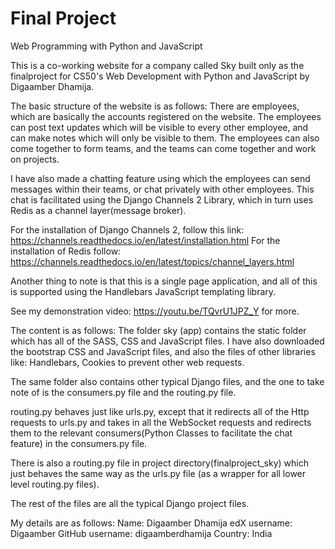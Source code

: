 # Final Project

Web Programming with Python and JavaScript

This is a co-working website for a company called Sky built only as the finalproject for CS50's Web Development with Python and JavaScript by Digaamber
Dhamija.

The basic structure of the website is as follows:
There are employees, which are basically the accounts registered on the website.
The employees can post text updates which will be visible to every other employee, and can make notes which will only be visible to them.
The employees can also come together to form teams, and the teams can come together and work on projects.

I have also made a chatting feature using which the employees can send messages within their teams, or chat privately with other employees.
This chat is facilitated using the Django Channels 2 Library, which in turn uses Redis as a channel layer(message broker).

For the installation of Django Channels 2, follow this link: https://channels.readthedocs.io/en/latest/installation.html
For the installation of Redis follow: https://channels.readthedocs.io/en/latest/topics/channel_layers.html

Another thing to note is that this is a single page application, and all of this is supported using the Handlebars JavaScript templating library.

See my demonstration video: https://youtu.be/TQvrU1JPZ_Y for more.


The content is as follows:
The folder sky (app) contains the static folder which has all of the SASS, CSS and JavaScript files.
I have also downloaded the bootstrap CSS and JavaScript files, and also the files of other libraries like: Handlebars, Cookies to prevent other web requests.

The same folder also contains other typical Django files, and the one to take note of is the consumers.py file and the routing.py file.

routing.py behaves just like urls.py, except that it redirects all of the Http requests to urls.py and takes in all the WebSocket requests and redirects them to the relevant consumers(Python Classes to facilitate the chat feature) in the consumers.py file.

There is also a routing.py file in project directory(finalproject_sky) which just behaves the same way as the urls.py file (as a wrapper for all lower level routing.py files).

The rest of the files are all the typical Django project files.

My details are as follows:
Name: Digaamber Dhamija
edX username: Digaamber
GitHub username: digaamberdhamija
Country: India
